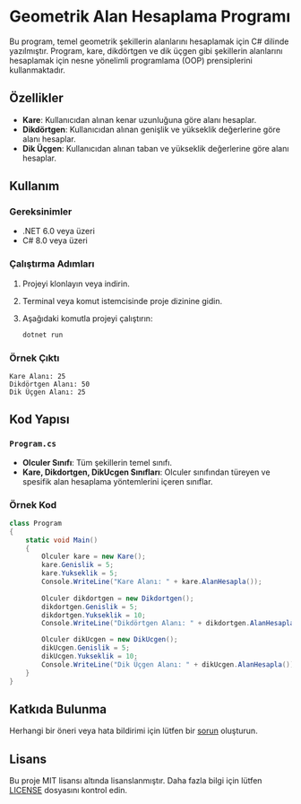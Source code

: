 
# Geometrik Alan Hesaplama Programı

Bu program, temel geometrik şekillerin alanlarını hesaplamak için C# dilinde yazılmıştır. Program, kare, dikdörtgen ve dik üçgen gibi şekillerin alanlarını hesaplamak için nesne yönelimli programlama (OOP) prensiplerini kullanmaktadır.

## Özellikler

- **Kare**: Kullanıcıdan alınan kenar uzunluğuna göre alanı hesaplar.
- **Dikdörtgen**: Kullanıcıdan alınan genişlik ve yükseklik değerlerine göre alanı hesaplar.
- **Dik Üçgen**: Kullanıcıdan alınan taban ve yükseklik değerlerine göre alanı hesaplar.

## Kullanım

### Gereksinimler

- .NET 6.0 veya üzeri
- C# 8.0 veya üzeri

### Çalıştırma Adımları

1. Projeyi klonlayın veya indirin.
2. Terminal veya komut istemcisinde proje dizinine gidin.
3. Aşağıdaki komutla projeyi çalıştırın:

   ```bash
   dotnet run
   ```

### Örnek Çıktı

```
Kare Alanı: 25
Dikdörtgen Alanı: 50
Dik Üçgen Alanı: 25
```

## Kod Yapısı

### `Program.cs`

- **Olculer Sınıfı**: Tüm şekillerin temel sınıfı.
- **Kare, Dikdortgen, DikUcgen Sınıfları**: Olculer sınıfından türeyen ve spesifik alan hesaplama yöntemlerini içeren sınıflar.

### Örnek Kod

```csharp
class Program
{
    static void Main()
    {
        Olculer kare = new Kare();
        kare.Genislik = 5;
        kare.Yukseklik = 5;
        Console.WriteLine("Kare Alanı: " + kare.AlanHesapla());
        
        Olculer dikdortgen = new Dikdortgen();
        dikdortgen.Genislik = 5;
        dikdortgen.Yukseklik = 10;
        Console.WriteLine("Dikdörtgen Alanı: " + dikdortgen.AlanHesapla());

        Olculer dikUcgen = new DikUcgen();
        dikUcgen.Genislik = 5;
        dikUcgen.Yukseklik = 10;
        Console.WriteLine("Dik Üçgen Alanı: " + dikUcgen.AlanHesapla());
    }
}
```

## Katkıda Bulunma

Herhangi bir öneri veya hata bildirimi için lütfen bir [sorun](https://github.com/ahmetemreari/GeometryProject/issues) oluşturun.

## Lisans

Bu proje MIT lisansı altında lisanslanmıştır. Daha fazla bilgi için lütfen [LICENSE](LICENSE) dosyasını kontrol edin.

